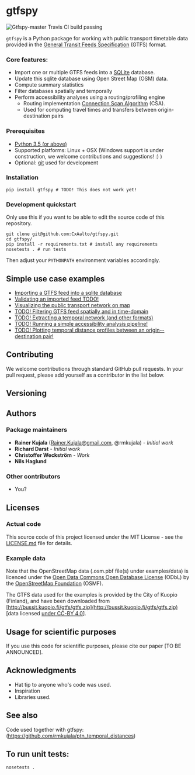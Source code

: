 # gtfspy  

![Gtfspy-master Travis CI build passing](https://api.travis-ci.org/CxAalto/gtfspy.svg?branch=master)

``gtfspy`` is a Python package for working with public transport timetable data provided in the [General Transit Feeds Specification](https://developers.google.com/transit/gtfs/) (GTFS) format.

### Core features:
* Import one or multiple GTFS feeds into a [SQLite](https://www.sqlite.org/) database.
* Update this sqlite database using Open Street Map (OSM) data.
* Compute summary statistics
* Filter databases spatially and temporally
* Perform accessibility analyses using a routing/profiling engine
    - Routing implementation [Connection Scan Algorithm](http://i11www.iti.uni-karlsruhe.de/extra/publications/dpsw-isftr-13.pdf) (CSA).
    - Used for computing travel times and transfers between origin-destination pairs

### Prerequisites
* [Python 3.5 (or above)](https://www.python.org/)
* Supported platforms: Linux + OSX (Windows support is under construction, we welcome contributions and suggestions! :) )
* Optional: [git](https://git-scm.com/) used for development


### Installation

```
pip install gtfspy # TODO! This does not work yet!
```

### Development quickstart

Only use this if you want to be able to edit the source code of this repository.

```
git clone git@github.com:CxAalto/gtfspy.git
cd gtfspy/
pip install -r requirements.txt # install any requirements
nosetests . # run tests
```

Then adjust your ``PYTHONPATH`` environment variables accordingly.


## Simple use case examples
- [Importing a GTFS feed into a sqlite database](examples/example_import.py)
- [Validating an imported feed TODO!](examples/example_validation.py)
- [Visualizing the public transport network on map](examples/example_map_visualization.py)
- [TODO! Filtering GTFS feed spatially and in time-domain](examples/example_filter.py)
- [TODO! Extracting a temporal network (and other formats)](examples/example_export.py)
- [TODO! Running a simple accessibility analysis pipeline!](examples/example_accessibility_analysis.py)
- [TODO! Plotting temporal distance profiles between an origin--destination pair!](examples/example_accessibility_analysis.py)



## Contributing

We welcome contributions through standard GitHub pull requests.
In your pull request, please add yourself as a contributor in the list below.


## Versioning

## Authors

### Package maintainers
* **Rainer Kujala** (Rainer.Kujala@gmail.com, @rmkujala) - *Initial work*
* **Richard Darst** - *Initial work*
* **Christoffer Weckström** - *Work*
* **Nils Haglund**

### Other contributors
* You?


## Licenses

### Actual code
This source code of this project licensed under the MIT License - see the [LICENSE.md](LICENSE.md) file for details.

### Example data
Note that the OpenStreetMap data (.osm.pbf file(s) under examples/data) is licenced under the [Open Data Commons Open Database License](https://opendatacommons.org/licenses/odbl/) (ODbL) by the [OpenStreetMap Foundation](http://osmfoundation.org/) (OSMF).

The GTFS data used for the examples is provided by the City of Kuopio (Finland), and have been downloaded from [http://bussit.kuopio.fi/gtfs/gtfs.zip](http://bussit.kuopio.fi/gtfs/gtfs.zip) [data licensed [under CC-BY 4.0](https://creativecommons.org/licenses/by/4.0/deed)].


## Usage for scientific purposes
If you use this code for scientific purposes, please cite our paper [TO BE ANNOUNCED].

## Acknowledgments

* Hat tip to anyone who's code was used.
* Inspiration
* Libraries used.

## See also

Code used together with gtfspy: (https://github.com/rmkujala/ptn_temporal_distances)

## To run unit tests:
```
nosetests .
```


